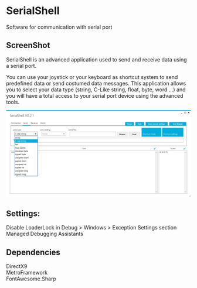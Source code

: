 # SerialShell
Software for communication with serial port

## ScreenShot
SerialShell is an advanced application used to send and receive data using a serial port. 

You can use your joystick or your keyboard as shortcut system to send predefined data or send costumed data messages. This application allows you to select your data type (string, C-Like string, float, byte, word …) and you will have a total access to your serial port device using the advanced tools.

[![N|Solid](https://github.com/abdalmoez/serial-shell/blob/master/screenshots/serialshell-v0.2.1-01.png?raw=true)]()

## Settings:
Disable LoaderLock in Debug > Windows > Exception Settings section Managed Debugging Assistants

## Dependencies
DirectX9<br/>
MetroFramework<br/>
FontAwesome.Sharp
